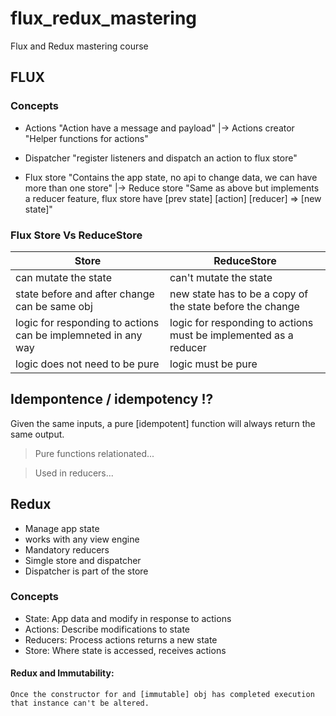 # flux_redux_mastering
Flux and Redux mastering course




## FLUX

### Concepts


* Actions 
    "Action have a message and payload"
        |-> Actions creator "Helper functions for actions"

* Dispatcher 
    "register listeners and dispatch an action to flux store"

* Flux store
    "Contains the app state, no api to change data, we can have more than one store"
        |-> Reduce store
            "Same as above but implements a reducer feature, flux store have [prev state] [action] [reducer] => [new state]"


### Flux Store Vs ReduceStore

Store | ReduceStore
---   | --- 
can mutate the state        | can't mutate the state
state before and after change can be same obj | new state has to be a copy of the state before the change
logic for responding to actions can be implemneted in any way | logic for responding to actions must be implemented as a reducer
logic does not need to be pure | logic must be pure


## Idempontence / idempotency !?

Given the same inputs, a pure [idempotent] function will always return the same output.

> Pure functions relationated...

> Used in reducers...



## Redux

- Manage app state
- works with any view engine
- Mandatory reducers
- Simgle store and dispatcher
- Dispatcher is part of the store


### Concepts

* State: App data and modify in response to actions 
* Actions: Describe modifications to state
* Reducers: Process actions returns a new state
* Store: Where state is accessed, receives actions


#### Redux and Immutability:
    Once the constructor for and [immutable] obj has completed execution that instance can't be altered.




